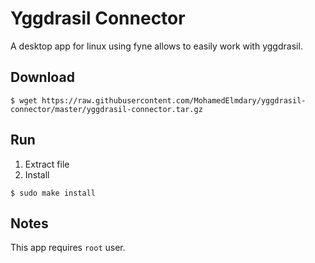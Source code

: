 # Yggdrasil Connector

A desktop app for linux using fyne allows to easily work with yggdrasil.

## Download

```
$ wget https://raw.githubusercontent.com/MohamedElmdary/yggdrasil-connector/master/yggdrasil-connector.tar.gz
```

## Run

1. Extract file
2. Install

```
$ sudo make install
```

## Notes

This app requires `root` user.

